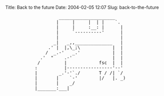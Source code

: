 Title: Back to the future
Date: 2004-02-05 12:07
Slug: back-to-the-future

<pre>
                    _____________________
                   |     |     |  | |    `.
                   |     |     :__: |      |
                   |     `----------'      |
                   |                       |
                  _|   _,,______________   |
                .' |  |,\_;\            |  |
               /  _.-'   _.'            |  |
             .'  "    .-'               |  |
            /         |            fsc  |  |
           :          |-----------------'--'
           |        _.'-'`./       T / /| `/
           |       |    `-'        |/   |. _)
           |       |    _/
           |_______:___|

</pre>


